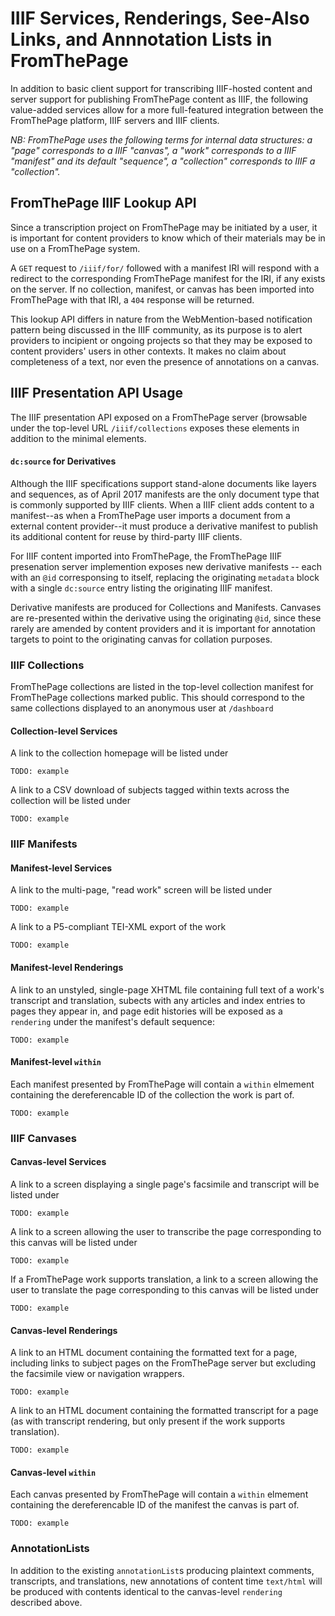 # IIIF Services, Renderings, See-Also Links, and Annnotation Lists in FromThePage
In addition to basic client support for transcribing IIIF-hosted content and server support for publishing FromThePage content as IIIF, the following value-added services allow for a more full-featured integration between the FromThePage platform, IIIF servers and IIIF clients.

_NB: FromThePage uses the following terms for internal data structures: a "page" corresponds to a IIIF "canvas", a "work" corresponds to a IIIF "manifest" and its default "sequence", a "collection" corresponds to IIIF a "collection"._

## FromThePage IIIF Lookup API
Since a transcription project on FromThePage may be initiated by a user, it is important for content providers to know which of their materials may be in use on a FromThePage system.  

A `GET` request to `/iiif/for/` followed with a manifest IRI will respond with a redirect to the corresponding FromThePage manifest for the IRI, if any exists on the server.  If no collection, manifest, or canvas has been imported into FromThePage with that IRI, a `404` response will be returned.

This lookup API differs in nature from the WebMention-based notification pattern being discussed in the IIIF community, as its purpose is to alert providers to incipient or ongoing projects so that they may be exposed to content providers' users in other contexts.  It makes no claim about completeness of a text, nor even the presence of annotations on a canvas. 

## IIIF Presentation API Usage
The IIIF presentation API exposed on a FromThePage server (browsable under the top-level URL `/iiif/collections` exposes these elements in addition to the minimal elements.

#### `dc:source` for Derivatives
Although the IIIF specifications support stand-alone documents like layers and sequences, as of April 2017 manifests are the only document type that is commonly supported by IIIF clients.  When a IIIF client adds content to a manifest--as when a FromThePage user imports a document from a external content provider--it must produce a derivative manifest to publish its additional content for reuse by third-party IIIF clients.  

For IIIF content imported into FromThePage, the FromThePage IIIF presenation server implemention exposes new derivative manifests -- each with an `@id` corresponsing to itself, replacing the originating `metadata` block with a single `dc:source` entry listing the originating IIIF manifest.

Derivative manifests are produced for Collections and Manifests.  Canvases are re-presented within the derivative using the originating `@id`, since these rarely are amended by content providers and it is important for annotation targets to point to the originating canvas for collation purposes.


### IIIF Collections
FromThePage collections are listed in the top-level collection manifest for FromThePage collections marked public.  This should correspond to the same collections displayed to an anonymous user at `/dashboard`

#### Collection-level Services

A link to the collection homepage will be listed under
```
TODO: example
```


A link to a CSV download of subjects tagged within texts across the collection will be listed under
```
TODO: example
```




### IIIF Manifests

#### Manifest-level Services
A link to the multi-page, "read work" screen will be listed under
```
TODO: example
```

A link to a P5-compliant TEI-XML export of the work
```
TODO: example
```


#### Manifest-level Renderings
A link to an unstyled, single-page XHTML file containing full text of a work's transcript and translation, subects with any articles and index entries to pages they appear in, and page edit histories will be exposed as a `rendering` under the manifest's default sequence:
```
TODO: example
```

#### Manifest-level `within`
Each manifest presented by FromThePage will contain a `within` elmement containing the dereferencable ID of the collection the work is part of.
```
TODO: example
```


### IIIF Canvases

#### Canvas-level Services

A link to a screen displaying a single page's facsimile and transcript will be listed under
```
TODO: example
```

A link to a screen allowing the user to transcribe the page corresponding to this canvas will be listed under
```
TODO: example
```


If a FromThePage work supports translation, a link to a screen allowing the user to translate the page corresponding to this canvas will be listed under
```
TODO: example
```

#### Canvas-level Renderings
A link to an HTML document containing the formatted text for a page, including links to subject pages on the FromThePage server but excluding the facsimile view or navigation wrappers.
```
TODO: example
```

A link to an HTML document containing the formatted transcript for a page (as with transcript rendering, but only present if the work supports translation).
```
TODO: example
```
#### Canvas-level `within`
Each canvas presented by FromThePage will contain a `within` elmement containing the dereferencable ID of the manifest the canvas is part of.
```
TODO: example
```

### AnnotationLists
In addition to the existing `annotationList`s producing plaintext comments, transcripts, and translations, new annotations of content time `text/html` will be produced with contents identical to the canvas-level `rendering` described above.
